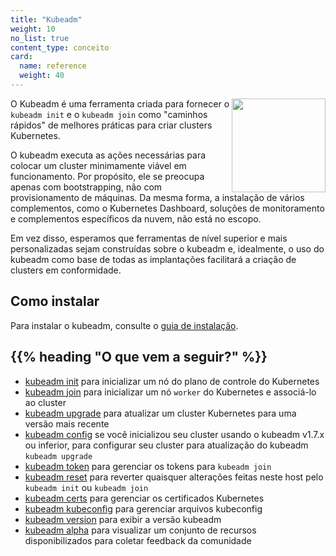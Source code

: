 ```yaml
---
title: "Kubeadm"
weight: 10
no_list: true
content_type: conceito
card:
  name: reference
  weight: 40
---
```


<img src="/images/kubeadm-stacked-color.png" align="right" width="150px">O Kubeadm é uma ferramenta criada para fornecer o `kubeadm init` e o `kubeadm join` como "caminhos rápidos" de melhores práticas para criar clusters Kubernetes.

O kubeadm executa as ações necessárias para colocar um cluster minimamente viável em funcionamento. Por propósito, ele se preocupa apenas com bootstrapping, não com provisionamento de máquinas. Da mesma forma, a instalação de vários complementos, como o Kubernetes Dashboard, soluções de monitoramento e complementos específicos da nuvem, não está no escopo.

Em vez disso, esperamos que ferramentas de nível superior e mais personalizadas sejam construídas sobre o kubeadm e, idealmente, o uso do kubeadm como base de todas as implantações facilitará a criação de clusters em conformidade.

## Como instalar

Para instalar o kubeadm, consulte o [guia de instalação](/pt-br/docs/setup/production-environment/tools/kubeadm/install-kubeadm).

## {{% heading "O que vem a seguir?" %}}

* [kubeadm init](/docs/reference/setup-tools/kubeadm/kubeadm-init) para inicializar um nó do plano de controle do Kubernetes 
* [kubeadm join](/docs/reference/setup-tools/kubeadm/kubeadm-join) para inicializar um nó `worker` do Kubernetes e associá-lo ao cluster
* [kubeadm upgrade](/docs/reference/setup-tools/kubeadm/kubeadm-upgrade) para atualizar um cluster Kubernetes para uma versão mais recente
* [kubeadm config](/docs/reference/setup-tools/kubeadm/kubeadm-config) se você inicializou seu cluster usando o kubeadm v1.7.x ou inferior, para configurar seu cluster para atualização do kubeadm `kubeadm upgrade`
* [kubeadm token](/docs/reference/setup-tools/kubeadm/kubeadm-token) para gerenciar os tokens para `kubeadm join`
* [kubeadm reset](/docs/reference/setup-tools/kubeadm/kubeadm-reset) para reverter quaisquer alterações feitas neste host pelo `kubeadm init` ou `kubeadm join`
* [kubeadm certs](/docs/reference/setup-tools/kubeadm/kubeadm-certs) para gerenciar os certificados Kubernetes
* [kubeadm kubeconfig](/docs/reference/setup-tools/kubeadm/kubeadm-kubeconfig) para gerenciar arquivos kubeconfig
* [kubeadm version](/docs/reference/setup-tools/kubeadm/kubeadm-version) para exibir a versão kubeadm
* [kubeadm alpha](/docs/reference/setup-tools/kubeadm/kubeadm-alpha) para visualizar um conjunto de recursos disponibilizados para coletar feedback da comunidade
